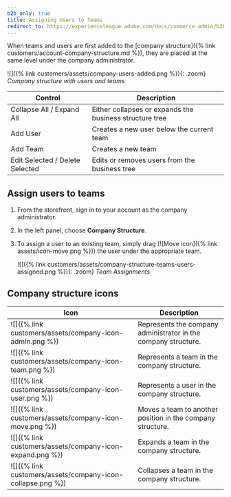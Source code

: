 ```yaml
---
b2b_only: true
title: Assigning Users to Teams
redirect_to: https://experienceleague.adobe.com/docs/commerce-admin/b2b/companies/users/account-company-structure.html#assign-users-to-teams
---
```


When teams and users are first added to the [company structure]({% link customers/account-company-structure.md %}), they are placed at the same level under the company administrator.

![]({% link customers/assets/company-users-added.png %}){: .zoom}
_Company structure with users and teams_

|Control|Description|
|--- |--- |
|Collapse All / Expand All |Either collapses or expands the business structure tree|
|Add User|Creates a new user below the current team|
|Add Team|Creates a new team|
|Edit Selected / Delete Selected|Edits or removes users from the business tree|

## Assign users to teams

1. From the storefront, sign in to your account as the company administrator.

1. In the left panel, choose **Company Structure**.

1. To assign a user to an existing team, simply drag (![Move icon]({% link assets/icon-move.png %})) the user under the appropriate team.

   ![]({% link customers/assets/company-structure-teams-users-assigned.png %}){: .zoom}
   _Team Assignments_

## Company structure icons

| Icon                                                        | Description                                                    |
|-------------------------------------------------------------|----------------------------------------------------------------|
| ![]({% link customers/assets/company-icon-admin.png %})     | Represents the company administrator in the company structure. |
| ![]({% link customers/assets/company-icon-team.png %})      | Represents a team in the company structure.                    |
| ![]({% link customers/assets/company-icon-user.png %})      | Represents a user in the company structure.                    |
| ![]({% link customers/assets/company-icon-move.png %})      | Moves a team to another position in the company structure.     |
| ![]({% link customers/assets/company-icon-expand.png %})    | Expands a team in the company structure.                       |
| ![]({% link customers/assets/company-icon-collapse.png %})  | Collapses a team in the company structure.                     |